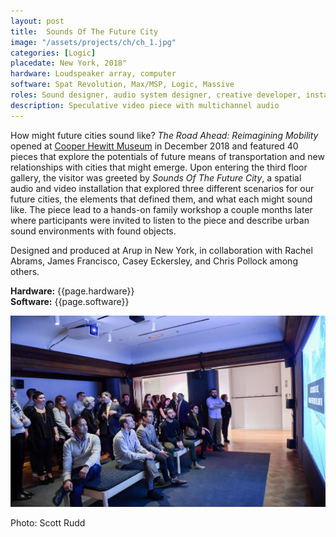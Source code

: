 ```yaml
---
layout: post
title:  Sounds Of The Future City
image: "/assets/projects/ch/ch_1.jpg"
categories: [Logic]
placedate: New York, 2018"
hardware: Loudspeaker array, computer
software: Spat Revolution, Max/MSP, Logic, Massive
roles: Sound designer, audio system designer, creative developer, installation coordinator
description: Speculative video piece with multichannel audio
---
```


<p>How might future cities sound like? <i>The Road Ahead: Reimagining Mobility</i> opened at <a href="https://www.cooperhewitt.org/channel/road-ahead/">Cooper Hewitt Museum</a> in December 2018 and featured 40 pieces that explore the potentials of future means of transportation and new relationships with cities that might emerge. Upon entering the third floor gallery, the visitor was greeted by <i>Sounds Of The Future City</i>, a spatial audio and video installation that explored three different scenarios for our future cities, the elements that defined them, and what each might sound like.
The piece lead to a hands-on family workshop a couple months later where participants were invited to listen to the piece and describe urban sound environments with found objects.</p>

<p>Designed and produced at Arup in New York, in collaboration with Rachel Abrams, James Francisco, Casey Eckersley, and Chris Pollock among others.</p>

<p><b>Hardware:</b> {{page.hardware}}<br/>
<b>Software:</b> {{page.software}}</p>

<p><img src="/assets/projects/ch/AudienceMembersParty.jpg"></p>
<p class="inline-descr">Photo: Scott Rudd</p>